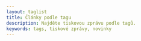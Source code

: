 ```yaml
---
layout: taglist
title: Články podle tagu
description: Najděte tiskovou zprávu podle tagů.
keywords: tags, tiskové zprávy, novinky
---
```

